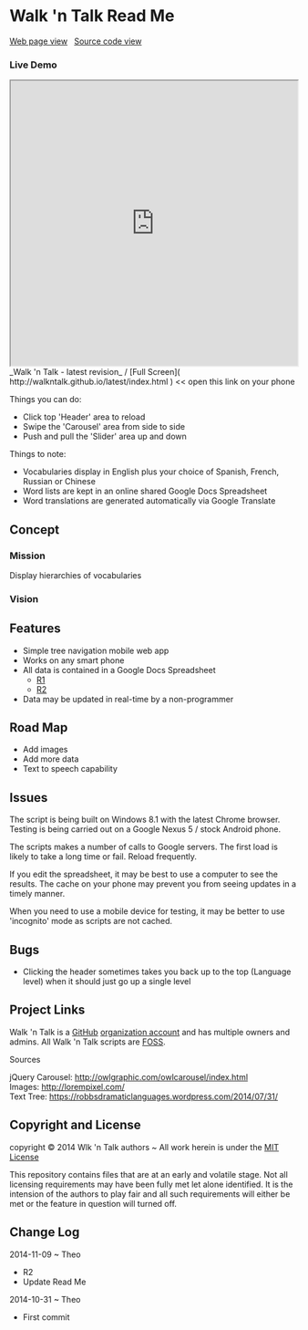 Walk 'n Talk Read Me
===

[Web page view]( http://walkntalk.github.io// "View files with docBrowser" ) &nbsp;
[Source code view]( https://github.com/walkntalk/walkntalk.github.io "View files with GitHub")

### Live Demo

<iframe src="http://walkntalk.github.io/latest/index.html" width=100% height=500px class='overview' >
There is an `iframe` here. It is not visible when viewed on github.com/walkntalk/. To view, click 'Web page view' just above.
</iframe>
_Walk 'n Talk - latest revision_ / [Full Screen]( http://walkntalk.github.io/latest/index.html ) << open this link on your phone

Things you can do:

* Click top 'Header' area to reload
* Swipe the 'Carousel' area from side to side
* Push and pull the 'Slider' area up and down

Things to note:

* Vocabularies display in English plus your choice of Spanish, French, Russian or Chinese
* Word lists are kept in an online shared Google Docs Spreadsheet
* Word translations are generated automatically via Google Translate

## Concept

### Mission  
<!-- a statement of a rationale, applicable now as well as in the future -->
Display hierarchies of vocabularies

### Vision  
<!--  a descriptive picture of a desired future state -->


## Features
<!-- and benefits -->
* Simple tree navigation mobile web app
* Works on any smart phone
* All data is contained in a Google Docs Spreadsheet
	* [R1]( https://docs.google.com/spreadsheets/d/1Rn5A4kTfGUq_CydN0odiJiDzdfzb_QDLGgXCC7G8Q1Q/ )
	* [R2]( https://docs.google.com/spreadsheets/d/1leL7wiXru_ytePjPwn9IUGD7PbuGKWfR0sxY_jHhBy4/ )
* Data may be updated in real-time by a non-programmer

## Road Map

* Add images
* Add more data
* Text to speech capability

## Issues

The script is being built on Windows 8.1 with the latest Chrome browser. Testing is being carried out on a Google Nexus 5 / stock Android phone.

The scripts makes a number of calls to Google servers. The first load is likely to take a long time or fail. Reload frequently.

If you edit the spreadsheet, it may be best to use a computer to see the results. The cache on your phone may prevent you from seeing updates in a timely manner.

When you need to use a mobile device for testing, it may be better to use 'incognito' mode as scripts are not cached.

## Bugs

* Clicking the header sometimes takes you back up to the top (Language level) when it should just go up a single level
 

## Project Links

Walk 'n Talk is a [GitHub]( http://github.com) [organization account]( https://help.github.com/articles/what-s-the-difference-between-user-and-organization-accounts ) and has multiple owners and admins. 
All Walk 'n Talk scripts are [FOSS]( https://en.wikipedia.org/wiki/Free_and_open-source_software ).

Sources  

jQuery Carousel: <http://owlgraphic.com/owlcarousel/index.html>  
Images: <http://lorempixel.com/>  
Text Tree: <https://robbsdramaticlanguages.wordpress.com/2014/07/31/>  

## Copyright and License

copyright &copy; 2014 Wlk 'n Talk authors ~ 
All work herein is under the [MIT License]( http://walkntalk.github.io/walkntalk-copyright-and-mit-license.md )

This repository contains files that are at an early and volatile stage. Not all licensing requirements may have been fully met let alone identified. It is the intension of the authors to play fair and all such requirements will either be met or the feature in question will turned off.


## Change Log

2014-11-09 ~ Theo

* R2
* Update Read Me

2014-10-31 ~ Theo

* First commit




